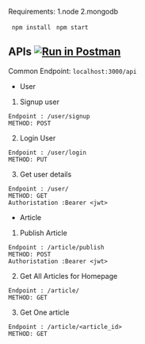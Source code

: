 Requirements: 
1.node
2.mongodb

``` npm install```
``` npm start```

## APIs [![Run in Postman](https://run.pstmn.io/button.svg)](https://god.postman.co/run-collection/fb392e00f24328b20c0d)

Common Endpoint: ```localhost:3000/api```

- User

1. Signup user

```
Endpoint : /user/signup
METHOD: POST
```

2. Login User 

```
Endpoint : /user/login
METHOD: PUT
```

3. Get user details
```
Endpoint : /user/
METHOD: GET
Authoristation :Bearer <jwt>
```

- Article
1. Publish Article
```
Endpoint : /article/publish
METHOD: POST
Authoristation :Bearer <jwt>
```
2. Get All Articles for Homepage
```
Endpoint : /article/
METHOD: GET
```
3. Get One article
```
Endpoint : /article/<article_id>
METHOD: GET
```
